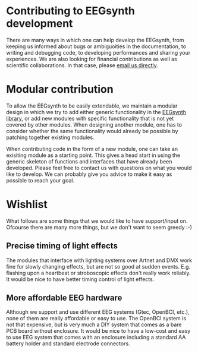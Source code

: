 # Contributing to EEGsynth development

There are many ways in which one can help develop the EEGsynth, from keeping us informed about
bugs or ambiguoities in the documentation, to writing and debugging code, to developing 
performances and sharing your experiences. We are also looking for financial contributions as
well as scientific collaborations. In that case, please [email us directly](stephen.whitmarsh@gmail.com).

# Modular contribution

To allow the EEGsynth to be easily extendable, we maintain a modular design in which we try to add
either generic functionality in the [EEGsynth library](../lib/EEGsynth.py), or add new modules with
specific functionality that is not yet covered by other modules. When designing another module, one
has to consider whether the same functionality would already be possible by patching together
existing modules.

When contributing code in the form of a new module, one can take an exisiting module as a starting point.
This gives a head start in using the generic skeleton of functions and interfaces that have 
already been developed. Please feel free to contact us with questions on what you would like to develop.
We can probably give you advice to make it easy as possible to reach your goal.   

# Wishlist

What follows are some things that we would like to have support/input on. Ofcourse there are 
many more things, but we don't want to seem greedy :-)

## Precise timing of light effects

The modules that interface with lighting systems over Artnet and DMX work fine for slowly 
changing effects, but are not so good at sudden events. E.g. flashing upon a heartbeat or stroboscopic effects don't really work reliably. 
It would be nice to have better timing control of light effects.

## More affordable EEG hardware

Although we support and use different EEG systems (Gtec, OpenBCI, etc.), none of them are 
really affordable or easy to use. The OpenBCI system is not that expensive, 
but is very much a DIY system that comes as a bare PCB board without enclosure. 
It would be nice to have a low-cost and easy to use EEG system that comes with an enclosure 
including a standard AA battery holder and standard electrode connectors. 



